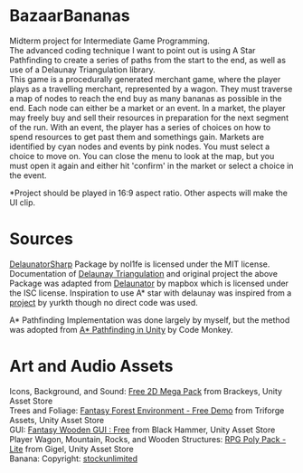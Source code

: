 # BazaarBananas
Midterm project for Intermediate Game Programming.  
The advanced coding technique I want to point out is using A Star Pathfinding to create a series of paths from the start to the end, as well as use of a Delaunay Triangulation library.  
This game is a procedurally generated merchant game, where the player plays as a travelling merchant, represented by a wagon. They must traverse a map of nodes to reach the end buy as many bananas as possible in the end.
Each node can either be a market or an event. In a market, the player may freely buy and sell their resources in preparation for the next segment of the run.
With an event, the player has a series of choices on how to spend resources to get past them and somethings gain.
Markets are identified by cyan nodes and events by pink nodes. You must select a choice to move on.
You can close the menu to look at the map, but you must open it again and either hit 'confirm' in the market or select a choice in the event.
    
*Project should be played in 16:9 aspect ratio. Other aspects will make the UI clip.

# Sources  
[DelaunatorSharp](https://github.com/nol1fe/delaunator-sharp) Package by nol1fe is licensed under the MIT license.   
Documentation of [Delaunay Triangulation](https://en.wikipedia.org/wiki/Delaunay_triangulation) and original project the above Package was adapted from [Delaunator](https://github.com/mapbox/delaunator) by mapbox which is licensed under the ISC license. 
Inspiration to use A* star with delaunay was inspired from a [project](https://github.com/yurkth/stsmapgen) by yurkth though no direct code was used.

A* Pathfinding Implementation was done largely by myself, but the method was adopted from [A* Pathfinding in Unity](https://www.youtube.com/watch?v=alU04hvz6L4) by Code Monkey.

# Art and Audio Assets  
Icons, Background, and Sound: [Free 2D Mega Pack](https://assetstore.unity.com/packages/2d/free-2d-mega-pack-177430) from Brackeys, Unity Asset Store  
Trees and Foliage: [Fantasy Forest Environment - Free Demo](https://assetstore.unity.com/packages/3d/environments/fantasy/fantasy-forest-environment-free-demo-35361) from Triforge Assets, Unity Asset Store  
GUI: [Fantasy Wooden GUI : Free](https://assetstore.unity.com/packages/2d/gui/fantasy-wooden-gui-free-103811) from Black Hammer, Unity Asset Store  
Player Wagon, Mountain, Rocks, and Wooden Structures: [RPG Poly Pack - Lite](https://assetstore.unity.com/packages/3d/environments/landscapes/rpg-poly-pack-lite-148410) from Gigel, Unity Asset Store  
Banana: Copyright: [stockunlimited](https://stock.pixlr.com/creator/stockunlimited)
